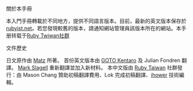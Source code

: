 關於本手冊

本入門手冊轉載於不同地方，提供不同語言版本。目前，最新的英文版本保存於 [rubyist.net](http://www.rubyist.net/%7Eslagell/ruby/)。若您發現較舊的版本，請通知網站管理員該版本所在的網站。本手册转载于[Ruby Twiwan社群](http://guides.ruby.tw/ruby/about.html)

文件歷史

日文原作由 [Matz](matz@ruby-lang.org) 所著。
首份英文版本由 [GOTO Kentaro](gotoken@notwork.org) 及 Julian Fondren 翻譯。
[Mark Slagell](slagell@ruby-lang.org) 重新翻譯並加入新材料。
本中文版由 [Ruby Taiwan](http://ruby.tw/) 社群發行：由 Mason Chang 贊助初稿翻譯費用、Lok 完成初稿翻譯、[ihower](http://ihower.tw/) 技術編輯。